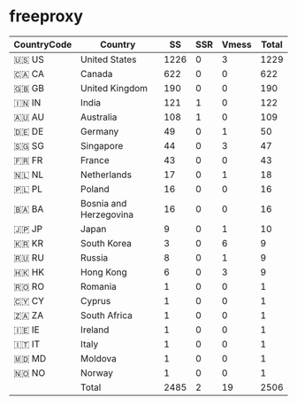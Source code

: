 # freeproxy

|CountryCode|Country|SS|SSR|Vmess|Total|
|  ----  | ----  |  ----  | ----  |  ----  | ----  |
|🇺🇸 US|United States|1226|0|3|1229|
|🇨🇦 CA|Canada|622|0|0|622|
|🇬🇧 GB|United Kingdom|190|0|0|190|
|🇮🇳 IN|India|121|1|0|122|
|🇦🇺 AU|Australia|108|1|0|109|
|🇩🇪 DE|Germany|49|0|1|50|
|🇸🇬 SG|Singapore|44|0|3|47|
|🇫🇷 FR|France|43|0|0|43|
|🇳🇱 NL|Netherlands|17|0|1|18|
|🇵🇱 PL|Poland|16|0|0|16|
|🇧🇦 BA|Bosnia and Herzegovina|16|0|0|16|
|🇯🇵 JP|Japan|9|0|1|10|
|🇰🇷 KR|South Korea|3|0|6|9|
|🇷🇺 RU|Russia|8|0|1|9|
|🇭🇰 HK|Hong Kong|6|0|3|9|
|🇷🇴 RO|Romania|1|0|0|1|
|🇨🇾 CY|Cyprus|1|0|0|1|
|🇿🇦 ZA|South Africa|1|0|0|1|
|🇮🇪 IE|Ireland|1|0|0|1|
|🇮🇹 IT|Italy|1|0|0|1|
|🇲🇩 MD|Moldova|1|0|0|1|
|🇳🇴 NO|Norway|1|0|0|1|
||Total|2485|2|19|2506|
